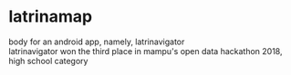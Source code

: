 # latrinamap
body for an android app, namely, latrinavigator  
latrinavigator won the third place in mampu's open data hackathon 2018, high school category
